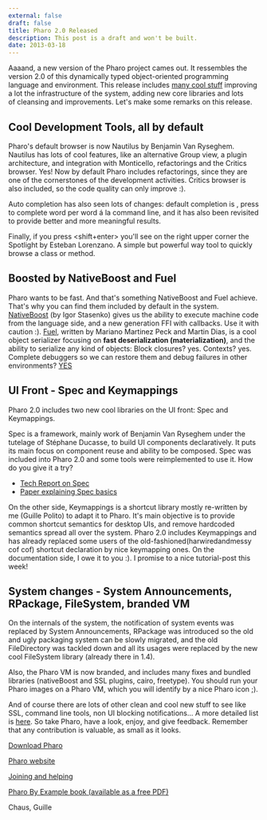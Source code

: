 ```yaml
---
external: false
draft: false
title: Pharo 2.0 Released
description: This post is a draft and won't be built.
date: 2013-03-18
---
```


Aaaand, a new version of the Pharo project cames out. It ressembles the version 2.0 of this dynamically typed object-oriented programming language and environment. This release includes [many cool stuff](https://code.google.com/p/pharo/wiki/ActionsInPharo20) improving a lot the infrastructure of the system, adding new core libraries and lots of cleansing and improvements. Let's make some remarks on this release.

## Cool Development Tools, all by default

Pharo's default browser is now Nautilus by Benjamin Van Ryseghem. Nautilus has lots of cool features, like an alternative Group view, a plugin architecture, and integration with Monticello, refactorings and the Critics browser. Yes! Now by default Pharo includes refactorings, since they are one of the cornerstones of the development activities. Critics browser is also included, so the code quality can only improve :).

Auto completion has also seen lots of changes: default completion is <enter>, press <tab> to complete word per word á la command line, and it has also been revisited to provide better and more meaningful results.

Finally, if you press <shift+enter> you'll see on the right upper corner the Spotlight by Esteban Lorenzano. A simple but powerful way tool to quickly browse a class or method.

## Boosted by NativeBoost and Fuel
Pharo wants to be fast. And that's something NativeBoost and Fuel achieve. That's why you can find them included by default in the system.
[NativeBoost](https://code.google.com/p/nativeboost/) (by Igor Stasenko) gives us the ability to execute machine code from the language side, and a new generation FFI with callbacks. Use it with caution :). [Fuel](http://rmod.lille.inria.fr/web/pier/software/Fuel), written by Mariano Martinez Peck and Martin Dias, is a cool object serializer focusing on **fast deserialization (materialization)**, and the ability to serialize any kind of objects: Block closures? yes. Contexts? yes. Complete debuggers so we can restore them and debug failures in other environments? [YES](http://marianopeck.wordpress.com/2012/01/19/moving-contexts-and-debuggers-between-images-with-fuel)
## UI Front - Spec and Keymappings
Pharo 2.0 includes two new cool libraries on the UI front: Spec and Keymappings.

Spec is a framework, mainly work of Benjamin Van Ryseghem under the tutelage of Stéphane Ducasse, to build UI components declaratively. It puts its main focus on component reuse and ability to be composed. Spec was included into Pharo 2.0 and some tools were reimplemented to use it. How do you give it a try?
- [Tech Report on Spec](http://hal.inria.fr/docs/00/70/80/67/PDF/SpecTechReport.pdf)
- [Paper explaining Spec basics](http://www.esug.org/wiki/pier/Conferences/2012/International-Workshop---IWST-2012/Proceedings.pdf?_k=59sK_AnR-5_4uo42&amp;view=PRDownloadView&amp;_n&amp;25)

On the other side, Keymappings is a shortcut library mostly re-written by me (Guille Polito) to adapt it to Pharo. It's main objective is to provide common shortcut semantics for desktop UIs, and remove hardcoded semantics spread all over the system. Pharo 2.0 includes Keymappings and has already replaced some users of the old-fashioned(harwiredandmessy cof cof) shortcut declaration by nice keymapping ones. On the documentation side, I owe it to you :). I promise to a nice tutorial-post this week!

## System changes - System Announcements, RPackage, FileSystem, branded VM
On the internals of the system, the notification of system events was replaced by System Announcements, RPackage was introduced so the old and ugly packaging system can be slowly migrated, and the old FileDirectory was tackled down and all its usages were replaced by the new cool FileSystem library (already there in 1.4).

Also, the Pharo VM is now branded, and includes many fixes and bundled libraries (nativeBoost and SSL plugins, cairo, freetype). You should run your Pharo images on a Pharo VM, which you will identify by a nice Pharo icon ;).

And of course there are lots of other clean and cool new stuff to see like SSL, command line tools, non UI blocking notifications... A more detailed list is [here](https://code.google.com/p/pharo/wiki/ActionsInPharo20). So take Pharo, have a look, enjoy, and give feedback. Remember that any contribution is valuable, as small as it looks.

[Download Pharo](http://www.pharo-project.org/pharo-download/release-2-0)

[Pharo website](http://www.pharo-project.org/home)

[Joining and helping](http://www.pharo-project.org/community)

[Pharo By Example book (available as a free PDF)](http://www.pharobyexample.org)

Chaus, Guille
